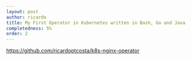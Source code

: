 ```yaml
---
layout: post
author: ricardo
title: My First Operator in Kubernetes written in Bash, Go and Java
completedness: 5%
order: 2
---
```


https://github.com/ricardoptcosta/k8s-nginx-operator